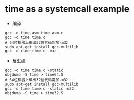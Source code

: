 # time as a systemcall example

* 编译
```
gcc -o time-asm time-asm.c
gcc -o time time.c
# 64位机器上编出32位代码需加-m32
sudo apt-get install gcc-multilib
gcc -o time time.c -m32
```

* 反汇编
```
gcc -o time time.c -static
objdump -S time > time64.S
# 64位机器上编出32位代码需加-m32
sudo apt-get install gcc-multilib
gcc -o time time.c -static -m32
objdump -S time > time32.S
```
